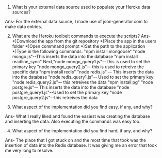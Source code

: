 1) What is your external data source used to populate your Heroku data sources? 

Ans- For the external data source, I made use of json-generator.com to make data entries.

2) What are the Heroku toolbelt commands to execute the scripts?
Ans-
*)Download the app from the git repository 
*)Place the app in the users folder 
*)Open commnand prompt 
*)Set the path to the application 
*)Type in the following commands:
"npm install mongoose" 
"node mongo.js"--This inserts the data into the database 
"npm install readline_sync"
Next,"node mongo_query1.js"-- this is used to set the primary key
"node mongo_query2.js"-- this is used to retreive the specific data 
"npm install redis"
"node redis.js" -- This inserts the data into the database
"node redis_query1.js"-- Used to set the primary key
"node redis_query2.js"-- this retreives the data
"npm install pg"
"node postgre.js"-- This inserts the data into the database
"node postgre_query1.js"--Used to set the primary key
"node postgre_query2.js"--this retreives the data


3) What aspect of the implementation did you find easy, if any, and why? 

Ans- What I really liked and found the easiest was creating the database and inserting the data. Also executing the commands was easy too.

4) What aspect of the implementation did you find hard, if any, and why?

Ans- The place that I got stuck on and the most time that took was the insertion of data into the Redis database. It was giving me an error that took me 
very long to resolve.